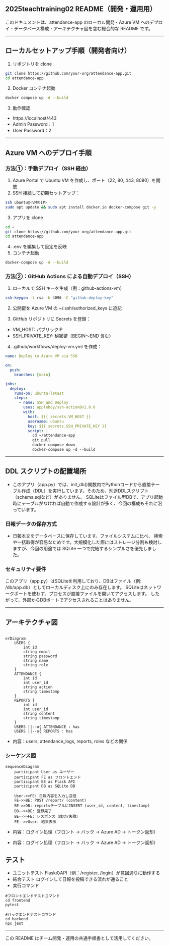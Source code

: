 ## 2025teachtraining02 README（開発・運用用）

このドキュメントは、attendance-app のローカル開発・Azure VM へのデプロイ・データベース構成・アーキテクチャ図を含む総合的な README です。

---

##  ローカルセットアップ手順（開発者向け）

1. リポジトリを clone

```bash
git clone https://github.com/your-org/attendance-app.git
cd attendance-app
```


2. Docker コンテナ起動

```bash
docker compose up -d --build
```

3. 動作確認

* https://localhost/443
* Admin Password：1  
* User Password：2
---

##  Azure VM へのデプロイ手順

### 方法①：手動デプロイ（SSH 経由）

1. Azure Portal で Ubuntu VM を作成し、ポート（22, 80, 443, 8080）を開放
2. SSH 接続して初期セットアップ：

```bash
ssh ubuntu@<VMのIP>
sudo apt update && sudo apt install docker.io docker-compose git -y
```

3. アプリを clone

```bash
cd ~
git clone https://github.com/your-org/attendance-app.git
cd attendance-app
```

4. .env を編集して設定を反映
5. コンテナ起動

```bash
docker-compose up -d --build
```

### 方法②：GitHub Actions による自動デプロイ（SSH）

1. ローカルで SSH キーを生成（例：github-actions-vm）

```bash
ssh-keygen -t rsa -b 4096 -C "github-deploy-key"
```

2. 公開鍵を Azure VM の \~/.ssh/authorized\_keys に追記

3. GitHub リポジトリに Secrets を登録：

* VM\_HOST: パブリックIP
* SSH\_PRIVATE\_KEY: 秘密鍵（BEGIN〜END 含む）

4. .github/workflows/deploy-vm.yml を作成：

```yaml
name: Deploy to Azure VM via SSH

on:
  push:
    branches: [main]

jobs:
  deploy:
    runs-on: ubuntu-latest
    steps:
      - name: SSH and Deploy
        uses: appleboy/ssh-action@v1.0.0
        with:
          host: ${{ secrets.VM_HOST }}
          username: ubuntu
          key: ${{ secrets.SSH_PRIVATE_KEY }}
          script: |
            cd ~/attendance-app
            git pull
            docker-compose down
            docker-compose up -d --build
```

---

##  DDL スクリプトの配置場所

- このアプリ（app.py）では、init_db()関数内でPythonコードから直接テーブル作成（DDL）を実行しています。そのため、別途DDLスクリプト（schema.sqlなど）がありません。
SQLiteはファイル型DBで、アプリ起動時にテーブルがなければ自動で作成する設計が多く、今回の構成もそれに沿っています。

### 日報データの保存方式

- 日報本文をデータベースに保存しています。ファイルシステムに比べ、
検索や一括取得が容易なためです。大規模化した際にはストレージ分割も検討しますが、今回の用途では SQLite 一つで完結するシンプルさを優先しました。

### セキュリティ要件
このアプリ（app.py）はSQLiteを利用しており、DBはファイル（例: /db/app.db）としてローカルディスク上にのみ存在します。
SQLiteはネットワークポートを使わず、プロセスが直接ファイルを開いてアクセスします。
したがって、外部からDBポートでアクセスされることはありません。

---

##  アーキテクチャ図
```mermaid

erDiagram
    USERS {
        int id
        string email
        string password
        string name
        string role
    }
    ATTENDANCE {
        int id
        int user_id
        string action
        string timestamp
    }
    REPORTS {
        int id
        int user_id
        string content
        string timestamp
    }
    USERS ||--o{ ATTENDANCE : has
    USERS ||--o{ REPORTS : has
```

* 内容：users, attendance\_logs, reports, roles などの関係

### シーケンス図

```mermaid
sequenceDiagram
    participant User as ユーザー
    participant FE as フロントエンド
    participant BE as Flask API
    participant DB as SQLite DB

    User->>FE: 日報内容を入力し送信
    FE->>BE: POST /report/ (content)
    BE->>DB: reportsテーブルにINSERT (user_id, content, timestamp)
    DB-->>BE: 登録完了
    BE-->>FE: レスポンス（成功/失敗）
    FE-->>User: 結果表示
```
* 内容：ログイン処理（フロント → バック → Azure AD → トークン返却）

* 内容：ログイン処理（フロント → バック → Azure AD → トークン返却）
## テスト
 

- ユニットテスト
  FlaskのAPI（例：/register, /login）が意図通りに動作する
- 結合テスト
  ログインして日報を投稿できる流れが通ること
- 実行コマンド

```shell-session
#フロントエンドテストコマンド 
cd frontend 
pytest
```

```shell-session
#バックエンドテストコマンド
cd backend
npx jest 
```


---

この README はチーム開発・運用の共通手順書として活用してください。
